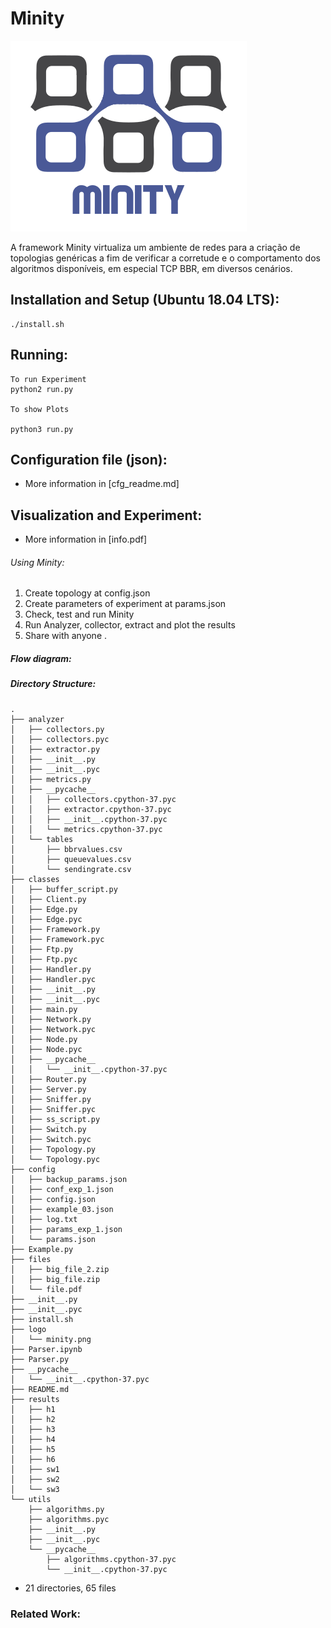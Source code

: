 # Minity

![alt text](https://github.com/RodrigoSLuna/Framework/blob/master/logo/minity.png?raw=true)

A framework Minity virtualiza um ambiente de redes para a criação de topologias genéricas a fim de verificar a corretude e o comportamento dos algoritmos disponíveis, em especial TCP BBR,  em diversos cenários.


## Installation and Setup (Ubuntu 18.04 LTS):

    ./install.sh

## Running:
    
```
To run Experiment
python2 run.py

To show Plots

python3 run.py
```

## Configuration file (json):

- More information in [cfg_readme.md]

## Visualization and Experiment:

- More information in [info.pdf]


###### Using Minity:

1) Create topology at config.json
2) Create parameters of experiment at params.json
3) Check, test and run Minity
4) Run Analyzer, collector, extract and plot the results
5) Share with anyone .


##### Flow diagram:


##### Directory Structure:

```
.
├── analyzer
│   ├── collectors.py
│   ├── collectors.pyc
│   ├── extractor.py
│   ├── __init__.py
│   ├── __init__.pyc
│   ├── metrics.py
│   ├── __pycache__
│   │   ├── collectors.cpython-37.pyc
│   │   ├── extractor.cpython-37.pyc
│   │   ├── __init__.cpython-37.pyc
│   │   └── metrics.cpython-37.pyc
│   └── tables
│       ├── bbrvalues.csv
│       ├── queuevalues.csv
│       └── sendingrate.csv
├── classes
│   ├── buffer_script.py
│   ├── Client.py
│   ├── Edge.py
│   ├── Edge.pyc
│   ├── Framework.py
│   ├── Framework.pyc
│   ├── Ftp.py
│   ├── Ftp.pyc
│   ├── Handler.py
│   ├── Handler.pyc
│   ├── __init__.py
│   ├── __init__.pyc
│   ├── main.py
│   ├── Network.py
│   ├── Network.pyc
│   ├── Node.py
│   ├── Node.pyc
│   ├── __pycache__
│   │   └── __init__.cpython-37.pyc
│   ├── Router.py
│   ├── Server.py
│   ├── Sniffer.py
│   ├── Sniffer.pyc
│   ├── ss_script.py
│   ├── Switch.py
│   ├── Switch.pyc
│   ├── Topology.py
│   └── Topology.pyc
├── config
│   ├── backup_params.json
│   ├── conf_exp_1.json
│   ├── config.json
│   ├── example_03.json
│   ├── log.txt
│   ├── params_exp_1.json
│   └── params.json
├── Example.py
├── files
│   ├── big_file_2.zip
│   ├── big_file.zip
│   └── file.pdf
├── __init__.py
├── __init__.pyc
├── install.sh
├── logo
│   └── minity.png
├── Parser.ipynb
├── Parser.py
├── __pycache__
│   └── __init__.cpython-37.pyc
├── README.md
├── results
│   ├── h1
│   ├── h2
│   ├── h3
│   ├── h4
│   ├── h5
│   ├── h6
│   ├── sw1
│   ├── sw2
│   └── sw3
└── utils
    ├── algorithms.py
    ├── algorithms.pyc
    ├── __init__.py
    ├── __init__.pyc
    └── __pycache__
        ├── algorithms.cpython-37.pyc
        └── __init__.cpython-37.pyc

```

 - 21 directories, 65 files

### Related Work:
